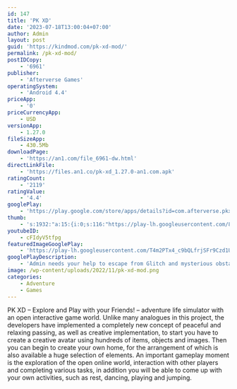 ```yaml
---
id: 147
title: 'PK XD'
date: '2023-07-18T13:00:04+07:00'
author: Admin
layout: post
guid: 'https://kindmod.com/pk-xd-mod/'
permalink: /pk-xd-mod/
postIDCopy:
    - '6961'
publisher:
    - 'Afterverse Games'
operatingSystem:
    - 'Android 4.4'
priceApp:
    - '0'
priceCurrencyApp:
    - USD
versionApp:
    - 1.27.0
fileSizeApp:
    - 430.5Mb
downloadPage:
    - 'https://an1.com/file_6961-dw.html'
directLinkFile:
    - 'https://files.an1.co/pk-xd_1.27.0-an1.com.apk'
ratingCount:
    - '2119'
ratingValue:
    - '4.4'
googlePlay:
    - 'https://play.google.com/store/apps/details?id=com.afterverse.pkxdinfinity'
thumb:
    - 's:1932:"a:15:{i:0;s:116:"https://play-lh.googleusercontent.com/8NRgU4MbEqxfXNNLMoMWwVK1kMIf7BMC75gqbKVHxl7LRYt_tLuPLsAYMhACGtiz1GSO=w526-h296";i:1;s:115:"https://play-lh.googleusercontent.com/eHWYVn01Ux4NwhyIxwqrjazDzQpeEjWfSQMbShM2ZUkQP_AnxTvwiCOrljZt-FDETd4=w526-h296";i:2;s:115:"https://play-lh.googleusercontent.com/enCmxSrQ5iSFNF1bFMtaudTCdQZMCII-LlW3k1DxAcQDyOpd7NPb0awJE_zz8zC9v4U=w526-h296";i:3;s:115:"https://play-lh.googleusercontent.com/UtYRU_ahVy0vJ-z90UDCHxs2mcseXCHeahR7Ur3PoReSgQuNGQMI8oOmvYtrgNOrec0=w526-h296";i:4;s:114:"https://play-lh.googleusercontent.com/IfNkVIaE-PthL93fICGwGiY8Rwus78gkLWJ4hphJ72IqCwRHH2QbtEqIo1SgaDimGw=w526-h296";i:5;s:115:"https://play-lh.googleusercontent.com/jnrzoZAL8-lLITJ5LH3XxUcSM5VXeAYJfgy3RCyNUojCgIAYdM8ObIN1pZ1LtsighVA=w526-h296";i:6;s:115:"https://play-lh.googleusercontent.com/c62YEAFD8NvIG_6I89SaJTkFquybo-zEyqVOKoCH6dSBNGlnhHOnLBN2m-tYftBAtpc=w526-h296";i:7;s:114:"https://play-lh.googleusercontent.com/VukHTU_WxgtLhthRyEKHWvnR-XrtC2_AvuM4d8ZI0iTO3KkTqm6AGCO6MS8_Nz6p8Q=w526-h296";i:8;s:115:"https://play-lh.googleusercontent.com/Ok_-fuuNsNHeufobtQQ0jC7RV3KVuvmcTMak9UDh3iOb_xHcQBqp74NXOVZ00JBOLt8=w526-h296";i:9;s:115:"https://play-lh.googleusercontent.com/TvtD1Y1gCVZqANwa7Oy4yKCGm0sjC8S4mXJXDE9L8fKGje5GO-fDhb71p1swXjPv4ys=w526-h296";i:10;s:114:"https://play-lh.googleusercontent.com/7OZ2skQk6GCEMCPLwtlrpqCpR7uCYPMNYsXCQ2Dj2F2zyz_yortn4DEEurrd8zEcNw=w526-h296";i:11;s:116:"https://play-lh.googleusercontent.com/VaEBfu00riibIcVQsCsD7i39pmkG2zcPH30o6sqFihSyyZhsr7GhdeviTfQtE8j0dG1O=w526-h296";i:12;s:115:"https://play-lh.googleusercontent.com/mzaxmTDWBWUwnzTKrB45bQLuzENyXyJH280bEL40cbrxDHa3iEuIMmYx_EKUd2_yVeo=w526-h296";i:13;s:115:"https://play-lh.googleusercontent.com/vXYk2DNSg0NDOHGlcr3zVqDBtL6-gZiN2R4DvTGo0qQWXj3J0zfU1jrmNbygCeYCaDQ=w526-h296";i:14;s:116:"https://play-lh.googleusercontent.com/KUqWe-uFMeTjKEs8Ki1HzWPG56WTiZtTtVVx0Qu2HqDE3_IVtSv2LCTnRfzKIxe1qr5x=w526-h296";}";'
youtubeID:
    - cFIdyV5tfpg
featuredImageGooglePlay:
    - 'https://play-lh.googleusercontent.com/T4m2PTx4_c9bQLfrjSFr9Czd1UgW4B0yWrKstjPfyJ58pXl-dEEdXPcyWzpjlyY4H-0'
googlePlayDescription:
    - 'Admin needs your help to escape from Glitch and mysterious obstacles!The PK XD Universe is threatened! Glitch has caused a mess with its thirst for destruction and is now after its next victim: Admin.- RUN as fast as possible and help Admin escape from Glitch!.'
image: /wp-content/uploads/2022/11/pk-xd-mod.png
categories:
    - Adventure
    - Games
---
```


PK XD – Explore and Play with your Friends! – adventure life simulator with an open interactive game world. Unlike many analogues in this project, the developers have implemented a completely new concept of peaceful and relaxing passing, as well as creative implementation, to start you have to create a creative avatar using hundreds of items, objects and images. Then you can begin to create your own home, for the arrangement of which is also available a huge selection of elements. An important gameplay moment is the exploration of the open online world, interaction with other players and completing various tasks, in addition you will be able to come up with your own activities, such as rest, dancing, playing and jumping.